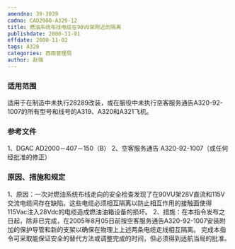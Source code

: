 ```yaml
---
amendno: 39-3039
cadno: CAD2000-A320-12
title: 燃油系统布线电缆在90VU架附近的隔离
publishdate: 2000-11-01
effdate: 2000-11-02
tags: A320
categories: 西南管理局
author: 赵强
---
```


### 适用范围 
适用于在制造中未执行28289改装，或在服役中未执行空客服务通告A320-92-1007的所有型号和线号的A319、A320和A321飞机。

<!--more-->
### 参考文件
1、DGAC AD2000－407－150（B） 
2、空客服务通告 A320-92-1007（或任何经批准的修正）

### 原因、措施和规定 
1、原因：一次对燃油系统布线走向的安全检查发现了在90VU架28V直流和115V交流电缆间存在缺陷。这些电缆必须相互隔离以防止相互作用的接触面使得115Vac注入28Vdc的电缆造成燃油油箱设备的损坏。
2、措施：在本指令发布之日起，除非已完成，在2005年8月05日前按空客服务通告A320-92-1007安装附加的保护导管和新的支架以确保在物理上上述两条电缆走线相互隔离。 
完成本指令可采取能保证安全的替代方法或调整完成的时间，但必须得到适航当局的批准。

